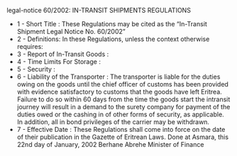 legal-notice 60&#x2F;2002: IN-TRANSIT SHIPMENTS REGULATIONS

<ul>
			<li>1 - Short Title : These Regulations may be cited as the “In-Transit Shipment Legal Notice No. 60&#x2F;2002”<ul>
			</ul></li>			<li>2 - Definitions: In these Regulations, unless the context otherwise requires:<ul>
			</ul></li>			<li>3 - Report of In-Transit Goods : <ul>
			</ul></li>			<li>4 - Time Limits For Storage : <ul>
			</ul></li>			<li>5 - Security : <ul>
			</ul></li>			<li>6 - Liability of the Transporter : The transporter is liable for the duties owing on the goods until the chief officer of customs has been provided with evidence satisfactory to customs that the goods have left Eritrea. Failure to do so within 60 days from the time the goods start the intransit journey will result in a demand to the surety company for payment of the duties owed or the cashing in of other forms of security, as applicable. In addition, all in bond privileges of the carrier may be withdrawn.<ul>
			</ul></li>			<li>7 - Effective Date : These Regulations shall come into force on the date of their publication in the Gazette of Eritrean Laws. Done at Asmara, this 22nd day of January, 2002 Berhane Abrehe Minister of Finance<ul>
			</ul></li></ul>